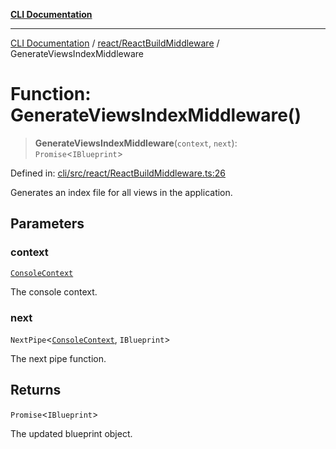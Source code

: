 [**CLI Documentation**](../../../README.md)

***

[CLI Documentation](../../../README.md) / [react/ReactBuildMiddleware](../README.md) / GenerateViewsIndexMiddleware

# Function: GenerateViewsIndexMiddleware()

> **GenerateViewsIndexMiddleware**(`context`, `next`): `Promise`\<`IBlueprint`\>

Defined in: [cli/src/react/ReactBuildMiddleware.ts:26](https://github.com/stonemjs/cli/blob/a8ddb59abbd77ddb2870c689c0c7e80297d24c5a/src/react/ReactBuildMiddleware.ts#L26)

Generates an index file for all views in the application.

## Parameters

### context

[`ConsoleContext`](../../../declarations/interfaces/ConsoleContext.md)

The console context.

### next

`NextPipe`\<[`ConsoleContext`](../../../declarations/interfaces/ConsoleContext.md), `IBlueprint`\>

The next pipe function.

## Returns

`Promise`\<`IBlueprint`\>

The updated blueprint object.
